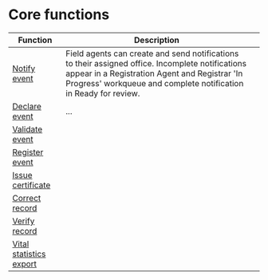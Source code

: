 # Core functions

| Function                                                                                   | Description                                                                                                                                                                                                            |   |
| ------------------------------------------------------------------------------------------ | ---------------------------------------------------------------------------------------------------------------------------------------------------------------------------------------------------------------------- | - |
| [Notify event](functional-architecture/core-functions/notify.md)                           | Field agents can create and send notifications to their assigned office. Incomplete notifications appear in a Registration Agent and Registrar 'In Progress' workqueue and complete notification in Ready for review.  |   |
| [Declare event](functional-architecture/core-functions/declare-event.md)                   | ...                                                                                                                                                                                                                    |   |
| [Validate event](function-architecture/core-functions/validate-event.md)                   |                                                                                                                                                                                                                        |   |
| [Register event](function-architecture/core-functions/register-event.md)                   |                                                                                                                                                                                                                        |   |
| [Issue certificate](function-architecture/core-functions/issue-a-certificate.md)           |                                                                                                                                                                                                                        |   |
| [Correct record](functional-architecture/core-functions/function-3.md)                     |                                                                                                                                                                                                                        |   |
| [Verify record](function-architecture/core-functions/verify-record.md)                     |                                                                                                                                                                                                                        |   |
| [Vital statistics export](function-architecture/core-functions/vital-statistics-export.md) |                                                                                                                                                                                                                        |   |
